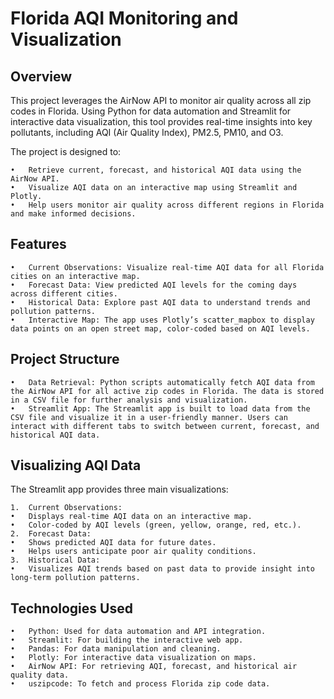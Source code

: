 # Florida AQI Monitoring and Visualization

## Overview

This project leverages the AirNow API to monitor air quality across all zip codes in Florida. Using Python for data automation and Streamlit for interactive data visualization, this tool provides real-time insights into key pollutants, including AQI (Air Quality Index), PM2.5, PM10, and O3.

The project is designed to:

	•	Retrieve current, forecast, and historical AQI data using the AirNow API.
	•	Visualize AQI data on an interactive map using Streamlit and Plotly.
	•	Help users monitor air quality across different regions in Florida and make informed decisions.

## Features

	•	Current Observations: Visualize real-time AQI data for all Florida cities on an interactive map.
	•	Forecast Data: View predicted AQI levels for the coming days across different cities.
	•	Historical Data: Explore past AQI data to understand trends and pollution patterns.
	•	Interactive Map: The app uses Plotly’s scatter_mapbox to display data points on an open street map, color-coded based on AQI levels.
## Project Structure

	•	Data Retrieval: Python scripts automatically fetch AQI data from the AirNow API for all active zip codes in Florida. The data is stored in a CSV file for further analysis and visualization.
	•	Streamlit App: The Streamlit app is built to load data from the CSV file and visualize it in a user-friendly manner. Users can interact with different tabs to switch between current, forecast, and historical AQI data.

## Visualizing AQI Data

The Streamlit app provides three main visualizations:

	1.	Current Observations:
	•	Displays real-time AQI data on an interactive map.
	•	Color-coded by AQI levels (green, yellow, orange, red, etc.).
	2.	Forecast Data:
	•	Shows predicted AQI data for future dates.
	•	Helps users anticipate poor air quality conditions.
	3.	Historical Data:
	•	Visualizes AQI trends based on past data to provide insight into long-term pollution patterns.

## Technologies Used

	•	Python: Used for data automation and API integration.
	•	Streamlit: For building the interactive web app.
	•	Pandas: For data manipulation and cleaning.
	•	Plotly: For interactive data visualization on maps.
	•	AirNow API: For retrieving AQI, forecast, and historical air quality data.
	•	uszipcode: To fetch and process Florida zip code data.
